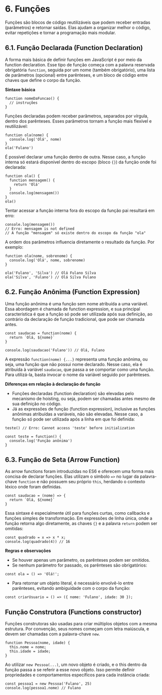 # 6. Funções

Funções são blocos de código reutilizáveis que podem receber entradas (parâmetros) e retornar saídas. Elas ajudam a organizar melhor o código, evitar repetições e tornar a programação mais modular.

## 6.1. Função Declarada (Function Declaration)

A forma mais básica de definir funções em JavaScript é por meio da function declaration. Esse tipo de função começa com a palavra reservada obrigatória `function`, seguida por um nome (também obrigatório), uma lista de parâmetros (opcional) entre parênteses, e um bloco de código entre chaves que define o corpo da função.

**Sintaxe básica**

```
function nomeDaFuncao() {
  // instruções
}
```

Funções declaradas podem receber parâmetros, separados por vírgula, dentro dos parênteses. Esses parâmetros tornam a função mais flexível e reutilizável:

```
function ola(nome) {
  console.log('Olá', nome)
}
ola('Fulano')
```

É possível declarar uma função dentro de outra. Nesse caso, a função interna só estará disponível dentro do escopo (bloco `{}`) da função onde foi declarada:

```
function ola() {
  function mensagem() {
    return 'Olá'
  }
  console.log(mensagem())
}
ola()
```

Tentar acessar a função interna fora do escopo da função pai resultará em erro:

```
console.log(mensagem()) 
// Erro: mensagem is not defined
// A função "mensagem" só existe dentro do escopo da função "ola"
```

A ordem dos parâmetros influencia diretamente o resultado da função. Por exemplo:

```
function ola(nome, sobrenome) {
  console.log('Olá', nome, sobrenome)
}

ola('Fulano', 'Silva') // Olá Fulano Silva
ola('Silva', 'Fulano') // Olá Silva Fulano
```

## 6.2. Função Anônima (Function Expression)

Uma função anônima é uma função sem nome atribuída a uma variável. Essa abordagem é chamada de function expression, e sua principal característica é que a função só pode ser utilizada após sua definição, ao contrário da declaração de função tradicional, que pode ser chamada antes.

```
const saudacao = function(nome) {
  return `Olá, ${nome}`
}

console.log(saudacao('Fulano')) // Olá, Fulano
```

A expressão `function(nome) {...}` representa uma função anônima, ou seja, uma função que não possui nome declarado. Nesse caso, ela é atribuída à variável `saudacao`, que passa a se comportar como uma função. Para utilizá-la, basta invocar o nome da variável seguido por parênteses.

**Diferenças em relação à declaração de função**

- Funções declaradas (function declaration) são elevadas pelo mecanismo de hoisting, ou seja, podem ser chamadas antes mesmo de sua definição no código.
- Já as expressões de função (function expression), inclusive as funções anônimas atribuídas a variáveis, não são elevadas. Nesse caso, a função só pode ser utilizada após a linha em que foi definida:

```
teste() // Erro: Cannot access 'teste' before initialization

const teste = function() {
  console.log('Função anônima')
}
```

## 6.3. Função de Seta (Arrow Function)

As arrow functions foram introduzidas no ES6 e oferecem uma forma mais concisa de declarar funções. Elas utilizam o símbolo `=>` no lugar da palavra-chave `function` e não possuem seu próprio `this`, herdando o contexto léxico onde foram definidas.

```
const saudacao = (nome) => {
  return `Olá, ${nome}`
}
```

Essa sintaxe é especialmente útil para funções curtas, como callbacks e funções simples de transformação. Em expressões de linha única, onde a função retorna algo diretamente, as chaves `{}` e a palavra `return` podem ser omitidas:

```
const quadrado = x => x * x;
console.log(quadrado(4)) // 16
```

**Regras e observações**

- Se houver apenas um parâmetro, os parênteses podem ser omitidos.
- Se nenhum parâmetro for passado, os parênteses são obrigatórios:

```
const ola = () => 'Olá!';
```

- Para retornar um objeto literal, é necessário envolvê-lo entre parênteses, evitando ambiguidade com o corpo da função:

```
const criarUsuario = () => ({ nome: 'Fulano', idade: 30 });
```

## Função Construtora (Functions constructor)

Funções construtoras são usadas para criar múltiplos objetos com a mesma estrutura. Por convenção, seus nomes começam com letra maiúscula, e devem ser chamadas com a palavra-chave `new`.

```
function Pessoa(nome, idade) {
  this.nome = nome;
  this.idade = idade;
}
```

Ao utilizar `new Pessoa(...)`, um novo objeto é criado, e o this dentro da função passa a se referir a esse novo objeto. Isso permite definir propriedades e comportamentos específicos para cada instância criada:

```
const pessoa1 = new Pessoa('Fulano', 25)
console.log(pessoa1.nome) // Fulano
```